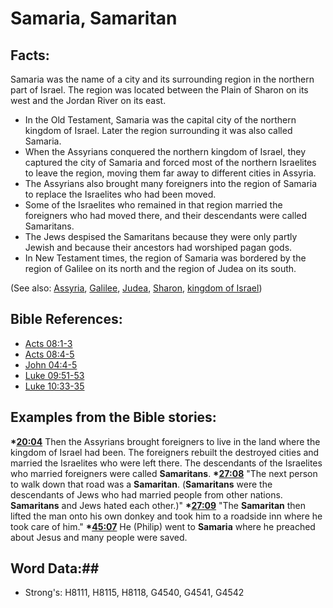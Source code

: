 # Samaria, Samaritan #

## Facts: ##

Samaria was the name of a city and its surrounding region in the northern part of Israel. The region was located between the Plain of Sharon on its west and the Jordan River on its east.

* In the Old Testament, Samaria was the capital city of the northern kingdom of Israel. Later the region surrounding it was also called Samaria.
* When the Assyrians conquered the northern kingdom of Israel, they captured the city of Samaria and forced most of the northern Israelites to leave the region, moving them far away to different cities in Assyria.
* The Assyrians also brought many foreigners into the region of Samaria to replace the Israelites who had been moved.
* Some of the Israelites who remained in that region married the foreigners who had moved there, and their descendants were called Samaritans.
* The Jews despised the Samaritans because they were only partly Jewish and because their ancestors had worshiped pagan gods.
* In New Testament times, the region of Samaria was bordered by the region of Galilee on its north and the region of Judea on its south.

(See also: [Assyria](assyria.md), [Galilee](galilee.md), [Judea](judea.md), [Sharon](sharon.md), [kingdom of Israel](kingdomofisrael.md))

## Bible References: ##

* [Acts 08:1-3](rc://en/tn/help/act/08/01)
* [Acts 08:4-5](rc://en/tn/help/act/08/04)
* [John 04:4-5](rc://en/tn/help/jhn/04/04)
* [Luke 09:51-53](rc://en/tn/help/luk/09/51)
* [Luke 10:33-35](rc://en/tn/help/luk/10/33)

## Examples from the Bible stories: ##

  __*[20:04](rc://en/tn/help/obs/20/04)__ Then the Assyrians brought foreigners to live in the land where the kingdom of Israel had been. The foreigners rebuilt the destroyed cities and married the Israelites who were left there. The descendants of the Israelites who married foreigners were called __Samaritans__.
  __*[27:08](rc://en/tn/help/obs/27/08)__ "The next person to walk down that road was a __Samaritan__. (__Samaritans__ were the descendants of Jews who had married people from other nations. __Samaritans__ and Jews hated each other.)"
  __*[27:09](rc://en/tn/help/obs/27/09)__ "The __Samaritan__ then lifted the man onto his own donkey and took him to a roadside inn where he took care of him."
  __*[45:07](rc://en/tn/help/obs/45/07)__ He (Philip) went to __Samaria__ where he preached about Jesus and many people were saved.

## Word Data:##

* Strong's: H8111, H8115, H8118, G4540, G4541, G4542
